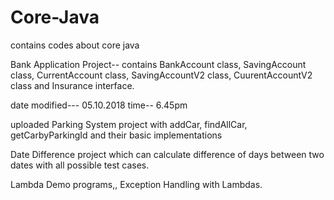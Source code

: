 # Core-Java
contains codes about core java

Bank Application Project-- contains BankAccount class, SavingAccount class, CurrentAccount class, SavingAccountV2 class, CuurentAccountV2 class and Insurance interface.


date modified--- 05.10.2018 time-- 6.45pm

uploaded Parking System project with addCar, findAllCar, getCarbyParkingId and their basic implementations

Date Difference project which can calculate difference of days between two dates with all possible test cases.

Lambda Demo programs,, Exception Handling with Lambdas.


